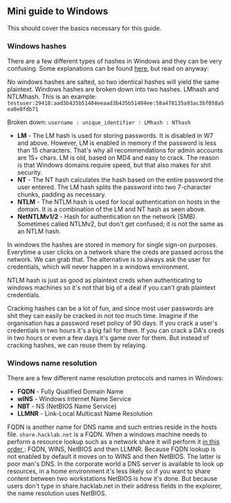 ## Mini guide to Windows
This should cover the basics necessary for this guide.

### Windows hashes

There are a few different types of hashes in Windows and they can be very confusing. Some explanations can be found [here](http://www.adshotgyan.com/2012/02/lm-hash-and-nt-hash.html), but read on anyway:

No windows hashes are salted, so two identical hashes will yield the same plaintext. Windows hashes are broken down into two hashes. LMhash and NTLMhash. This is an example: `testuser:29418:aad3b435b51404eeaad3b435b51404ee:58a478135a93ac3bf058a5ea0e8fdb71`

Broken down:
`username : unique_identifier : LMhash : NThash`

- **LM** - The LM hash is used for storing passwords. It is disabled in W7 and above. However, LM is enabled in memory if the password is less than 15 characters. That's why all recommendations for admin accounts are 15+ chars. LM is old, based on MD4 and easy to crack. The reason is that Windows domains require speed, but that also makes for shit security.
- **NT** -  The NT hash calculates the hash based on the entire password the user entered. The LM hash splits the password into two 7-character chunks, padding as necessary.
- **NTLM** - The NTLM hash is used for local authentication on hosts in the domain. It is a combination of the LM and NT hash as seen above.
- **NetNTLMv1/2** - Hash for authentication on the network (SMB). Sometimes called NTLMv2, but don't get confused; it is not the same as an NTLM hash.

In windows the hashes are stored in memory for single sign-on purposes. Everytime a user clicks on a  network share the creds are passed across the network. We can grab that. The alternative is to always ask the user for credentials, which will never happen in a windows environment.

NTLM hash is just as good as plaintext creds when authenticating to windows machines so it's not that big of a deal if you can't grab plaintext credentials.

Cracking hashes can be a lot of fun, and since most user passwords are shit they can easily be cracked in not too much time. Imagine if the organisation has a password reset policy of 90 days. If you crack a user's credentials in two hours it's a big fail for them. If you can crack a DA's creds in two hours or even a few days it's game over for them. But instead of cracking hashes, we can reuse them by relaying.

### Windows name resolution

There are a few different name resolution protocols and names in Windows:

- **FQDN** - Fully Qualified Domain Name
- **wINS** - Windows Internet Name Service
- **NBT** - NS (NetBIOS Name Service)
- **LLMNR** - Link-Local Multicast Name Resolution

FQDN is another name for DNS name and such entries reside in the hosts file. `share.hacklab.net` is a FQDN.
When a windows machine needs to perform a resource lookup such as a network share it will perform it [in this order ](https://support.microsoft.com/nb-no/help/172218/microsoft-tcp-ip-host-name-resolution-order): FQDN, WINS, NetBIOS and then LLMNR.
Because FQDN lookup is not enabled by default it moves on to WINS and then NetBIOS. The latter is poor man's DNS. In the corporate world a DNS server is available to look up resources, in a home environment it's less likely so if you want to share content between two workstations NetBIOS is how it's done. But because users don't type in share.hacklab.net in their address fields in the exploirer, the name resolution uses NetBIOS.
